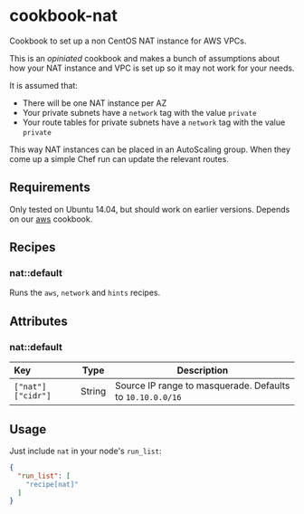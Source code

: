# cookbook-nat

Cookbook to set up a non CentOS NAT instance for AWS VPCs.

This is an _opiniated_ cookbook and makes a bunch of assumptions about how
your NAT instance and VPC is set up so it may not work for your needs.

It is assumed that:

- There will be one NAT instance per AZ
- Your private subnets have a `network` tag with the value `private`
- Your route tables for private subnets have a `network` tag with the value `private`

This way NAT instances can be placed in an AutoScaling group. When they come up a simple
Chef run can update the relevant routes.

## Requirements

Only tested on Ubuntu 14.04, but should work on earlier versions. Depends on our [aws](https://github.com/kinesisptyltd/cookbook-aws)
cookbook.

## Recipes

### nat::default

Runs the `aws`, `network` and `hints` recipes.

## Attributes

### nat::default

Key                    | Type   | Description
:----------------------|--------|----------------------------------------------------------
`["nat"]["cidr"]`      | String | Source IP range to masquerade. Defaults to `10.10.0.0/16`

## Usage

Just include `nat` in your node's `run_list`:

```json
{
  "run_list": [
    "recipe[nat]"
  ]
}
```
